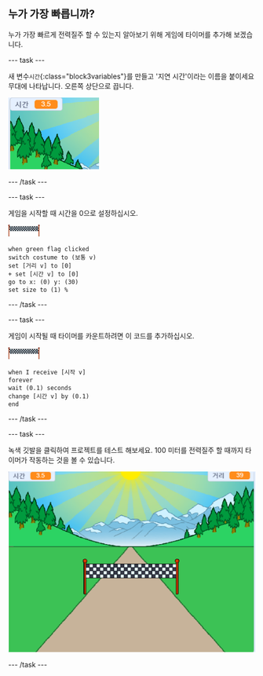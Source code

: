 ## 누가 가장 빠릅니까?

누가 가장 빠르게 전력질주 할 수 있는지 알아보기 위해 게임에 타이머를 추가해 보겠습니다.

--- task ---

새 변수`시간`{:class="block3variables"}를 만들고 '지연 시간'이라는 이름을 붙이세요 무대에 나타납니다. 오른쪽 상단으로 끕니다.

![무대 중앙의 시간 변수](images/sprint-timer-create.png)

--- /task ---

--- task ---

게임을 시작할 때 시간을 0으로 설정하십시오.

![결승선 스프라이트](images/finish-line-sprite.png)

```blocks3
when green flag clicked
switch costume to (보통 v)
set [거리 v] to [0]
+ set [시간 v] to [0]
go to x: (0) y: (30)
set size to (1) %
```

--- /task ---

--- task ---

게임이 시작될 때 타이머를 카운트하려면 이 코드를 추가하십시오.

![결승선 스프라이트](images/finish-line-sprite.png)

```blocks3
when I receive [시작 v]
forever
wait (0.1) seconds
change [시간 v] by (0.1)
end
```

--- /task ---

--- task ---

녹색 깃발을 클릭하여 프로젝트를 테스트 해보세요. 100 미터를 전력질주 할 때까지 타이머가 작동하는 것을 볼 수 있습니다.

![스테이지의 시간 및 거리 변수](images/sprint-timer-test.png)

--- /task ---

